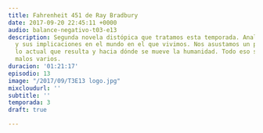 ```yaml
---
title: Fahrenheit 451 de Ray Bradbury
date: 2017-09-20 22:45:11 +0000
audio: balance-negativo-t03-e13
description: Segunda novela distópica que tratamos esta temporada. Analizamos la obra
  y sus implicaciones en el mundo en el que vivimos. Nos asustamos un poco viendo
  lo actual que resulta y hacia dónde se mueve la humanidad. Todo eso sumado a chistes
  malos varios.
duracion: '01:21:17'
episodio: 13
image: "/2017/09/T3E13 logo.jpg"
mixcloudurl: ''
subtitle: ''
temporada: 3
draft: true

---
```

